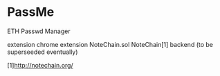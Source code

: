 # PassMe
ETH Passwd Manager

extension&#9; chrome extension
NoteChain.sol&#9; NoteChain[1] backend (to be superseeded eventually)

[1]http://notechain.org/
